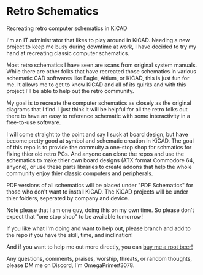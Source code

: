 # Retro Schematics
 Recreating retro computer schematics in KiCAD

I'm an IT administrator that likes to play around in KiCAD.  Needing a new project to keep me busy during downtime at work, I have decided to try my hand at recreating classic computer schematics.

Most retro schematics I have seen are scans from original system manuals.  While there are other folks that have recreated those schematics in various schematic CAD softwares like Eagle, Altium, or KiCAD, this is just fun for me.  It allows me to get to know KiCAD and all of its quirks and with this project I'll be able to help out the retro community.

My goal is to recreate the computer schematics as closely as the original diagrams that I find. I just think it will be helpful for all the retro folks out there to have an easy to reference schematic with some interactivity in a free-to-use software.

I will come straight to the point and say I suck at board design, but have become pretty good at symbol and schematic creation in KiCAD.  The goal of this repo is to provide the commuity a one-stop shop for schmatics for fixing thier old retro PCs.  And anyone can clone the repos and use the schematics to make thier own board designs (ATX format Commodore 64, anyone), or use these parts libraries to create addons that help the whole community enjoy thier classic computers and peripherals.


PDF versions of all schematics will be placed under "PDF Schematics" for those who don't want to install KiCAD.  The KiCAD projects will be under thier folders, seperated by company and device.


Note please that I am one guy, doing this on my own time.  So please don't expect that "one stop shop" to be available tomorrow!

If you like what I'm doing and want to help out, please branch and add to the repo if you have the skill, time, and inclination!

And if you want to help me out more directly, you can [buy me a root beer!](https://www.paypal.com/donate/?business=R7WGZ5GDXG62L&no_recurring=0&currency_code=USD)

Any questions, comments, praises, worship, threats, or random thoughts, please DM me on Discord, I'm OmegaPrime#3078.
